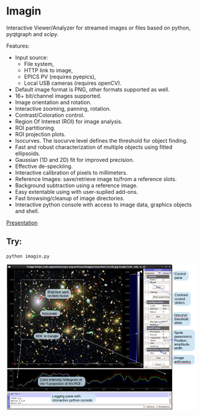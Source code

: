 # Imagin
Interactive Viewer/Analyzer for streamed images or files based on python, pyqtgraph and scipy.

Features:
+ Input source: 
    * File system, 
    * HTTP link to image,
    * EPICS PV (requires pyepics),
    * Local USB cameras (requires openCV).
+ Default image format is PNG, other formats supported as well.
+ 16+ bit/channel images supported.
+ Image orientation and rotation.
+ Interactive zooming, panning, rotation.
+ Contrast/Coloration control.
+ Region Of Interest (ROI) for image analysis.
+ ROI partitioning. 
+ ROI projection plots.
+ Isocurves. The isocurve level defines the threshold for object finding.
+ Fast and robust characterization of multiple objects using fitted ellipsoids.
+ Gaussian (1D and 2D) fit for improved precision.
+ Effective de-speckling.
+ Interactive calibration of pixels to millimeters.
+ Reference Images: save/retrieve image to/from a reference slots.
+ Background subtraction using a reference image.
+ Easy extentable using with user-suplied add-ons.
+ Fast browsing/cleanup of image directories.
+ Interactive python console with access to image data, graphics objects and shell.

[Presentation](../master/Slides_from_ICALEPCS-2019.pdf)
## Try:
    python imagin.py
![](imagin_screenshot.png)

